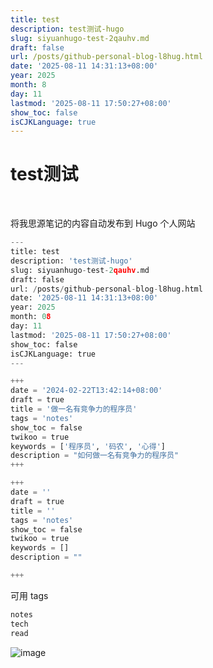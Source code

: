 ```yaml
---
title: test
description: test测试-hugo
slug: siyuanhugo-test-2qauhv.md
draft: false
url: /posts/github-personal-blog-l8hug.html
date: '2025-08-11 14:31:13+08:00'
year: 2025
month: 8
day: 11
lastmod: '2025-08-11 17:50:27+08:00'
show_toc: false
isCJKLanguage: true
---
```




# test测试

‍

将我思源笔记的内容自动发布到 Hugo 个人网站

```python
---
title: test
description: 'test测试-hugo'
slug: siyuanhugo-test-2qauhv.md
draft: false
url: /posts/github-personal-blog-l8hug.html
date: '2025-08-11 14:31:13+08:00'
year: 2025
month: 08
day: 11
lastmod: '2025-08-11 17:50:27+08:00'
show_toc: false
isCJKLanguage: true
---

+++
date = '2024-02-22T13:42:14+08:00'
draft = true
title = '做一名有竞争力的程序员'
tags = 'notes'
show_toc = false
twikoo = true
keywords = ['程序员', '码农', '心得']
description = "如何做一名有竞争力的程序员"
+++
```

```python
+++
date = ''
draft = true
title = ''
tags = 'notes'
show_toc = false
twikoo = true
keywords = []
description = ""

+++
```

可用 tags

```python
notes
tech
read
```

![image](https://pve.digikamc.cn:56806/assets/image-20250811162231-efn2yss.png)
